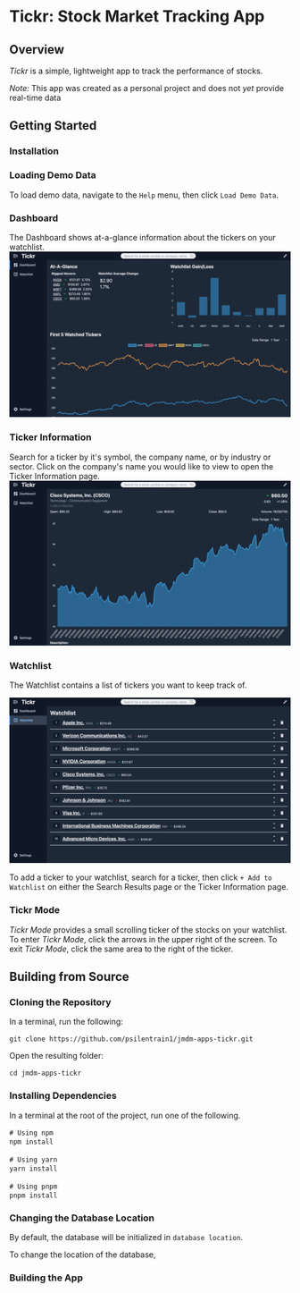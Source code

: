 # Tickr: Stock Market Tracking App

## Overview

_Tickr_ is a simple, lightweight app to track the performance of stocks.

_Note:_ This app was created as a personal project and does not _yet_ provide real-time data

## Getting Started

### Installation

### Loading Demo Data

To load demo data, navigate to the `Help` menu, then click `Load Demo Data`.

### Dashboard

The Dashboard shows at-a-glance information about the tickers on your watchlist.
![Dashboard view](.github/docs/dashboard.png)

### Ticker Information

Search for a ticker by it's symbol, the company name, or by industry or sector. Click on the company's name you would like to view to open the Ticker Information page.
![Ticker Information](.github/docs/ticker.png)

### Watchlist

The Watchlist contains a list of tickers you want to keep track of.

![Watchlist view](.github/docs/watchlist.png)

To add a ticker to your watchlist, search for a ticker, then click `+ Add to Watchlist` on either the Search Results page or the Ticker Information page.

### Tickr Mode

_Tickr Mode_ provides a small scrolling ticker of the stocks on your watchlist. To enter _Tickr Mode_, click the arrows in the upper right of the screen. To exit _Tickr Mode_, click the same area to the right of the ticker.

## Building from Source

### Cloning the Repository

In a terminal, run the following:

```shell
git clone https://github.com/psilentrain1/jmdm-apps-tickr.git
```

Open the resulting folder:

```shell
cd jmdm-apps-tickr
```

### Installing Dependencies

In a terminal at the root of the project, run one of the following.

```shell
# Using npm
npm install

# Using yarn
yarn install

# Using pnpm
pnpm install
```

### Changing the Database Location

By default, the database will be initialized in `database location`.

To change the location of the database,

### Building the App
